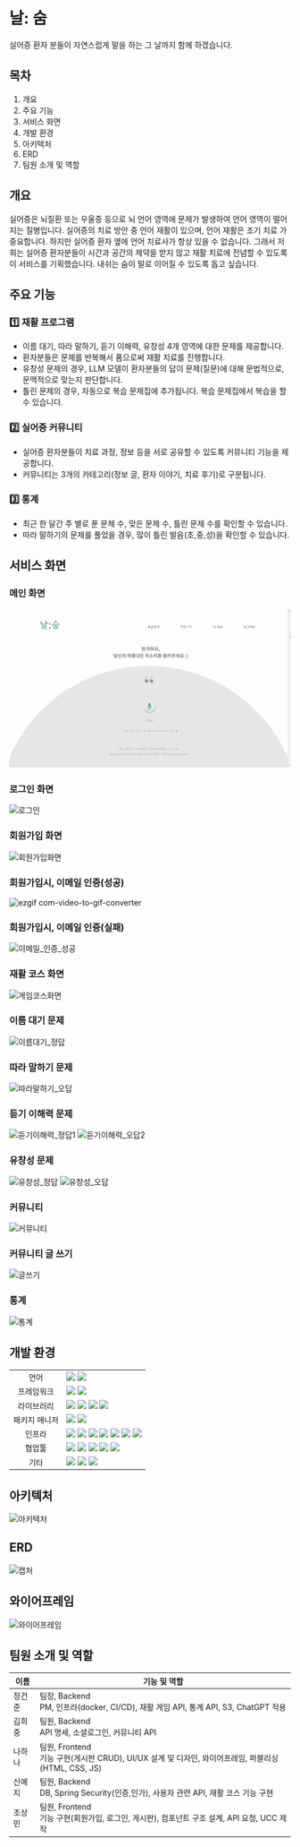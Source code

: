 # 날: 숨
실어증 환자 분들이 자연스럽게 말을 하는 그 날까지 함께 하겠습니다.

## 목차
1. 개요
2. 주요 기능
3. 서비스 화면
4. 개발 환경
5. 아키텍처
6. ERD
7. 팀원 소개 및 역할

## 개요
실어증은 뇌질환 또는 우울증 등으로 뇌 언어 영역에 문제가 발생하여 언어 영역이 떨어지는 질병입니다. 실어증의 치료 방안 중 언어 재활이 있으며, 언어 재활은 조기 치료
가 중요합니다. 하지만 실어증 환자 옆에 언어 치료사가 항상 있을 수 없습니다. 그래서 저희는 실어증 환자분들이 시간과 공간의 제약을 받지 않고 재활 치료에 전념할 수 있도록
이 서비스를 기획했습니다. 내쉬는 숨이 말로 이어질 수 있도록 돕고 싶습니다.

## 주요 기능
### 1️⃣ 재활 프로그램
- 이름 대기, 따라 말하기, 듣기 이해력, 유창성 4개 영역에 대한 문제를 제공합니다.
- 환자분들은 문제를 반복해서 품으로써 재활 치료를 진행합니다.
- 유창성 문제의 경우, LLM 모델이 환자분들의 답이 문제(질문)에 대해 문법적으로, 문맥적으로 맞는지 판단합니다.
- 틀린 문제의 경우, 자동으로 복습 문제집에 추가됩니다. 복습 문제집에서 복습을 할 수 있습니다.
### 2️⃣ 실어증 커뮤니티
- 실어증 환자분들이 치료 과정, 정보 등을 서로 공유할 수 있도록 커뮤니티 기능을 제공합니다.
- 커뮤니티는 3개의 카테고리(정보 글, 환자 이야기, 치료 후기)로 구분됩니다.
### 3️⃣ 통계
- 최근 한 달간 주 별로 푼 문제 수, 맞은 문제 수, 틀린 문제 수를 확인할 수 있습니다.
- 따라 말하기의 문제를 풀었을 경우, 많이 틀린 발음(초,중,성)을 확인할 수 있습니다.

## 서비스 화면
### 메인 화면
![메인화면](img/메인화면.gif)

### 로그인 화면
![로그인](https://github.com/gunjoon98/readme/assets/48176143/9c1b2083-9805-452b-b94c-3e8574eada25)

### 회원가입 화면
![회원가입화면](https://github.com/gunjoon98/readme/assets/48176143/dfb9e225-87c4-4b70-b21f-208016a0e9ab)

### 회원가입시, 이메일 인증(성공)
![ezgif com-video-to-gif-converter](https://github.com/gunjoon98/readme/assets/48176143/f9f2ce6c-f2e3-4e49-bb93-0186fdbe3675)

### 회원가입시, 이메일 인증(실패)
![이메일_인증_성공](https://github.com/gunjoon98/readme/assets/48176143/5315e387-ec2d-4557-8a9e-d29a42309920)

### 재활 코스 화면
![게임코스화면](https://github.com/gunjoon98/readme/assets/48176143/8fad01ea-738e-4e9d-b520-dc701a0016d9)

### 이름 대기 문제
![이름대기_정답](https://github.com/gunjoon98/readme/assets/48176143/22aee4b9-d4fe-4f6b-b5f7-b6dd09f74abf)

### 따라 말하기 문제
![따라말하기_오답](https://github.com/gunjoon98/readme/assets/48176143/f1d726eb-0a57-47db-8856-33f11645af89)

### 듣기 이해력 문제
![듣기이해력_정답1](https://github.com/gunjoon98/readme/assets/48176143/1952ba3d-25e0-419d-bfaf-d93e1602f8a6)
![듣기이해력_오답2](https://github.com/gunjoon98/readme/assets/48176143/31699d60-d263-4cc7-a7cb-551ef5976969)

### 유창성 문제
![유창성_정답](https://github.com/gunjoon98/readme/assets/48176143/9063e1b9-f2ae-469c-b03f-a9fc6541fdf4)
![유창성_오답](https://github.com/gunjoon98/readme/assets/48176143/cf4016d4-d1e6-4241-9659-c72dc1a2b0b3)

### 커뮤니티
![커뮤니티](https://github.com/gunjoon98/readme/assets/48176143/f33836d2-92a0-4a81-b14f-eaee0ec1efa4)

### 커뮤니티 글 쓰기
![글쓰기](https://github.com/gunjoon98/readme/assets/48176143/a44db758-1efe-42f0-8148-3450863e6d0d)

### 통계
![통계](https://github.com/gunjoon98/readme/assets/48176143/81d6b864-defa-4e23-9b20-f5587ee818e2)

## 개발 환경
<table>
<tr>
 <td align="center">언어</td>
 <td>
  <img src="https://img.shields.io/badge/JavaScript-F7DF1E?style=for-the-badge&logo=JavaScript&logoColor=ffffff"/>
  <img src="https://img.shields.io/badge/Java-orange?style=for-the-badge&logo=Java&logoColor=white"/>
 </td>
</tr>
<tr>
 <td align="center">프레임워크</td>
 <td>
  <img src="https://img.shields.io/badge/Spring-6DB33F?style=for-the-badge&logo=Spring&logoColor=ffffff"/>
	<img src="https://img.shields.io/badge/Vue-61DAFB?style=for-the-badge&logo=vuedotjs&logoColor=ffffff"/>
 </td>
</tr>
<tr>
 <td align="center">라이브러리</td>
 <td>  
  <img src="https://img.shields.io/badge/SpringBoot-6DB33F?style=for-the-badge&logo=SpringBoot&logoColor=ffffff"/>
  <img src="https://img.shields.io/badge/springsecurity-6DB33F?style=for-the-badge&logo=springsecurity&logoColor=ffffff"/>
  <img src="https://img.shields.io/badge/jwt-6DB33F?style=for-the-badge&logo=jwt&logoColor=ffffff"/>
  <img src="https://img.shields.io/badge/gpt-6DB33F?style=for-the-badge&logo=gpt&logoColor=ffffff"/>
 </td>
</tr>
<tr>
 <td align="center">패키지 매니저</td>
 <td>
    <img src="https://img.shields.io/badge/npm-CB3837?style=for-the-badge&logo=npm&logoColor=white">
    <img src="https://img.shields.io/badge/maven-02303A?style=for-the-badge&logo=maven&logoColor=white">
</td>
</tr>
<tr>
 <td align="center">인프라</td>
 <td>
  <img src="https://img.shields.io/badge/MYSQL-4479A1?style=for-the-badge&logo=MYSQL&logoColor=ffffff"/>
  <img src="https://img.shields.io/badge/mongodb-47A248?style=for-the-badge&logo=mongodb&logoColor=ffffff"/>
  <img src="https://img.shields.io/badge/amazonaws-232F3E?style=for-the-badge&logo=amazonaws&logoColor=ffffff"/>
  <img src="https://img.shields.io/badge/amazons3-569A31?style=for-the-badge&logo=amazons3&logoColor=ffffff"/>
  <img src="https://img.shields.io/badge/docker-2496ED?style=for-the-badge&logo=docker&logoColor=ffffff"/>
  <img src="https://img.shields.io/badge/jenkins-D24939?style=for-the-badge&logo=jenkins&logoColor=ffffff"/>
  <img src="https://img.shields.io/badge/sonarQube-181717?style=for-the-badge&logo=sonarqube&logoColor=ffffff"/>
 </td>
</tr>
<tr>
 <td align="center">협업툴</td>
 <td>
  <img src="https://img.shields.io/badge/Git-F05032?style=for-the-badge&logo=Git&logoColor=white"/>
  <img src="https://img.shields.io/badge/GitHub-181717?style=for-the-badge&logo=GitHub&logoColor=white"/> 
  <img src="https://img.shields.io/badge/Gitlab-FC6D26?style=for-the-badge&logo=Gitlab&logoColor=white"/> 
  <img src="https://img.shields.io/badge/Mattermost-0058CC?style=for-the-badge&logo=Mattermost&logoColor=white"/> 
  <img src="https://img.shields.io/badge/jira-0052CC?style=for-the-badge&logo=jira&logoColor=white"/>
 </td>
</tr>
<tr>
 <td align="center">기타</td>
 <td>
  <img src="https://img.shields.io/badge/Figma-F24E1E?style=for-the-badge&logo=Figma&logoColor=white"/>
  <img src="https://img.shields.io/badge/Notion-000000?style=for-the-badge&logo=Notion&logoColor=white"/> 
  <img src="https://img.shields.io/badge/postman-FF6C37?style=for-the-badge&logo=postman&logoColor=white"/>
 </td>
</tr>
</table>

## 아키텍처
![아키텍처](https://github.com/gunjoon98/readme/assets/48176143/5d6b12ef-c2b9-4c05-8a80-52c1be3f898d)

## ERD
![캡처](https://github.com/gunjoon98/readme/assets/48176143/ff3702d6-b316-47f2-9b9e-98175a89c009)

## 와이어프레임
![와이어프레임](https://github.com/hana-nana/Exhale/assets/80585489/77b273bb-77ac-4b11-9f5c-afa141a5fbe4)

## 팀원 소개 및 역할
| 이름   | 기능 및 역할 |
| ----|--------------------------------------------------------------------------- |
| 정건준 |  팀장, Backend </br> PM, 인프라(docker, CI/CD), 재활 게임 API, 통계 API, S3, ChatGPT 적용|
| 김희중 |  팀원, Backend </br> API 명세, 소셜로그인, 커뮤니티 API
| 나하나 |  팀원, Frontend </br> 기능 구현(게시판 CRUD), UI/UX 설계 및 디자인, 와이어프레임, 퍼블리싱(HTML, CSS, JS) |
| 신예지 |  팀원, Backend </br> DB, Spring Security(인증,인가), 사용자 관련 API, 재활 코스 기능 구현 |
| 조상민 |  팀원, Frontend </br> 기능 구현(회원가입, 로그인, 게시판), 컴포넌트 구조 설계, API 요청, UCC 제작|
